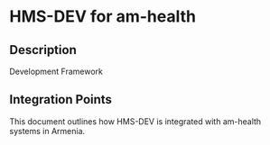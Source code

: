 # HMS-DEV for am-health

## Description

Development Framework

## Integration Points

This document outlines how HMS-DEV is integrated with am-health systems in Armenia.
